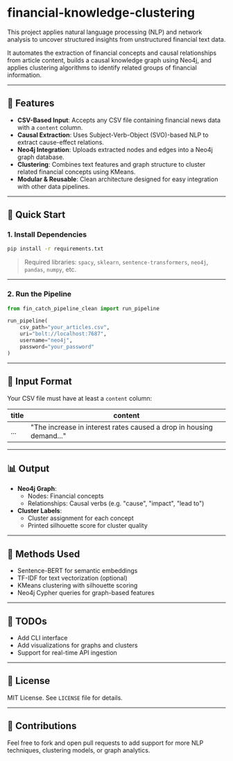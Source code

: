 
# financial-knowledge-clustering

This project applies natural language processing (NLP) and network analysis to uncover structured insights from unstructured financial text data.

It automates the extraction of financial concepts and causal relationships from article content, builds a causal knowledge graph using Neo4j, and applies clustering algorithms to identify related groups of financial information.

---

## 🔧 Features

- **CSV-Based Input**: Accepts any CSV file containing financial news data with a `content` column.
- **Causal Extraction**: Uses Subject-Verb-Object (SVO)-based NLP to extract cause-effect relations.
- **Neo4j Integration**: Uploads extracted nodes and edges into a Neo4j graph database.
- **Clustering**: Combines text features and graph structure to cluster related financial concepts using KMeans.
- **Modular & Reusable**: Clean architecture designed for easy integration with other data pipelines.

---

## 🚀 Quick Start

### 1. Install Dependencies

```bash
pip install -r requirements.txt
```

> Required libraries: `spacy`, `sklearn`, `sentence-transformers`, `neo4j`, `pandas`, `numpy`, etc.

---

### 2. Run the Pipeline

```python
from fin_catch_pipeline_clean import run_pipeline

run_pipeline(
    csv_path="your_articles.csv",
    uri="bolt://localhost:7687",
    username="neo4j",
    password="your_password"
)
```

---

## 📁 Input Format

Your CSV file must have at least a `content` column:

| title | content |
|-------|---------|
| ...   | "The increase in interest rates caused a drop in housing demand..." |

---

## 📊 Output

- **Neo4j Graph**:
  - Nodes: Financial concepts
  - Relationships: Causal verbs (e.g. "cause", "impact", "lead to")
- **Cluster Labels**:
  - Cluster assignment for each concept
  - Printed silhouette score for cluster quality

---

## 🔬 Methods Used

- Sentence-BERT for semantic embeddings
- TF-IDF for text vectorization (optional)
- KMeans clustering with silhouette scoring
- Neo4j Cypher queries for graph-based features

---

## 📌 TODOs

- Add CLI interface
- Add visualizations for graphs and clusters
- Support for real-time API ingestion

---

## 📜 License

MIT License. See `LICENSE` file for details.

---

## 🤝 Contributions

Feel free to fork and open pull requests to add support for more NLP techniques, clustering models, or graph analytics.
